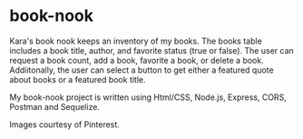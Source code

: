 # book-nook

Kara's book nook keeps an inventory of my books. The books table includes a book title, author, and favorite status (true or false). The user can request a book count,
add a book, favorite a book, or delete a book. Addiitonally, the user can select a button to get either a featured quote about books or a featured book title.

My book-nook project is written using Html/CSS, Node.js, Express, CORS, Postman and Sequelize.

Images courtesy of Pinterest.
